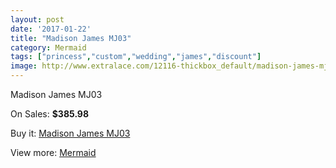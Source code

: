 ```yaml
---
layout: post
date: '2017-01-22'
title: "Madison James MJ03"
category: Mermaid
tags: ["princess","custom","wedding","james","discount"]
image: http://www.extralace.com/12116-thickbox_default/madison-james-mj03.jpg
---
```

Madison James MJ03

On Sales: **$385.98**
<a href="https://www.extralace.com/mermaid/5691-madison-james-mj03.html"><amp-img layout="responsive" width="600" height="600" src="//www.extralace.com/12116-thickbox_default/madison-james-mj03.jpg" alt="Madison James MJ03 0" /></a>
<a href="https://www.extralace.com/mermaid/5691-madison-james-mj03.html"><amp-img layout="responsive" width="600" height="600" src="//www.extralace.com/12117-thickbox_default/madison-james-mj03.jpg" alt="Madison James MJ03 1" /></a>
<a href="https://www.extralace.com/mermaid/5691-madison-james-mj03.html"><amp-img layout="responsive" width="600" height="600" src="//www.extralace.com/12118-thickbox_default/madison-james-mj03.jpg" alt="Madison James MJ03 2" /></a>

Buy it: [Madison James MJ03](https://www.extralace.com/mermaid/5691-madison-james-mj03.html "Madison James MJ03")

View more: [Mermaid](https://www.extralace.com/5-mermaid "Mermaid")